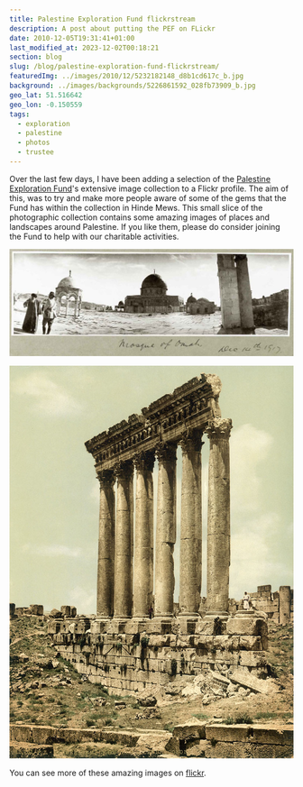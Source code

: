 ```yaml
---
title: Palestine Exploration Fund flickrstream
description: A post about putting the PEF on FLickr
date: 2010-12-05T19:31:41+01:00
last_modified_at: 2023-12-02T00:18:21
section: blog
slug: /blog/palestine-exploration-fund-flickrstream/
featuredImg: ../images/2010/12/5232182148_d8b1cd617c_b.jpg
background: ../images/backgrounds/5226861592_028fb73909_b.jpg
geo_lat: 51.516642
geo_lon: -0.150559
tags:
  - exploration
  - palestine
  - photos
  - trustee
---
```

Over the last few days, I have been adding a selection of the [Palestine Exploration Fund](http://www.pef.org.uk "The Palestine Exploration Fund")'s extensive image collection to a Flickr profile. The aim of this, was to try and make more people aware of some of the gems that the Fund has within the collection in Hinde Mews. This small slice of the photographic collection contains some amazing images of places and landscapes around Palestine. If you like them, please do consider joining the Fund to help with our charitable activities.

![Panoramic photograph of the Dome of the Rock](../images/2010/12/5232182148_d8b1cd617c_b.jpg)

![Peristyle of Temple of Jupiter Heliopolitan, Baalbek](../images/2010/12/5226880016_bcfd13bfda_b.jpg)

You can see more of these amazing images on [flickr](http://www.flickr.com/photos/palestineexplorationfund/ "Flickr stream for the Fund").

